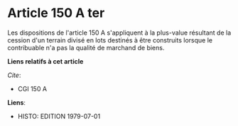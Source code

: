 # Article 150 A ter

Les dispositions de l'article 150 A s'appliquent à la plus-value résultant de la cession d'un terrain divisé en lots destinés
à être construits lorsque le contribuable n'a pas la qualité de marchand de biens.

**Liens relatifs à cet article**

_Cite_:

  - CGI 150 A

**Liens**:

  - HISTO: EDITION 1979-07-01
